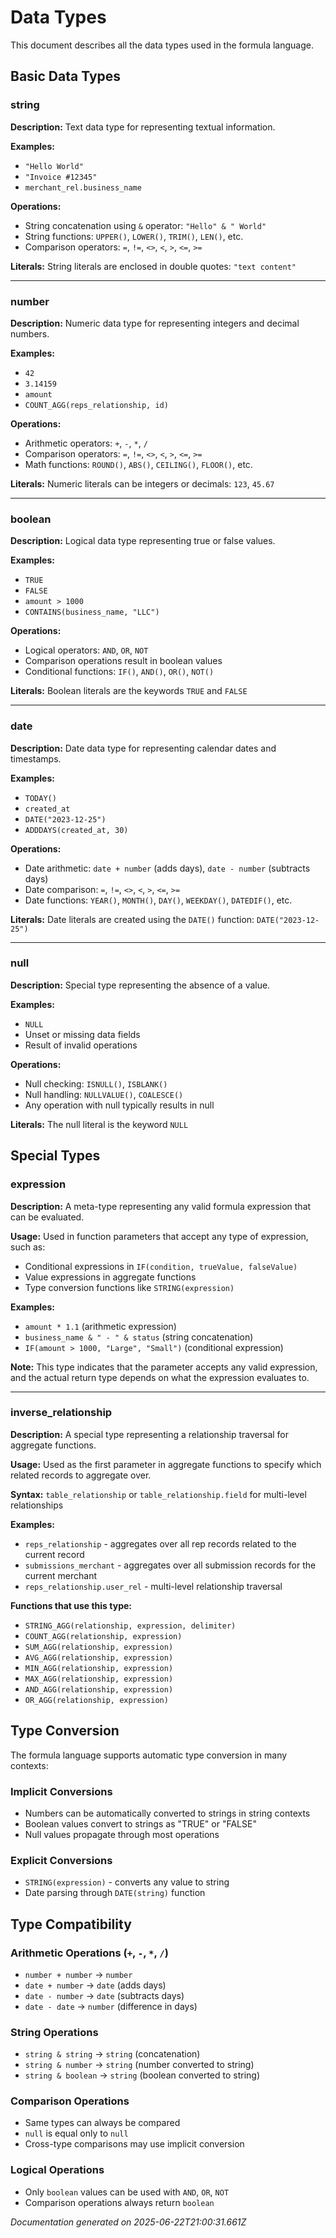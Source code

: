 # Data Types

This document describes all the data types used in the formula language.

## Basic Data Types

<h3 id="string">string</h3>

**Description:** Text data type for representing textual information.

**Examples:**
- `"Hello World"`
- `"Invoice #12345"`
- `merchant_rel.business_name`

**Operations:**
- String concatenation using `&` operator: `"Hello" & " World"`
- String functions: `UPPER()`, `LOWER()`, `TRIM()`, `LEN()`, etc.
- Comparison operators: `=`, `!=`, `<>`, `<`, `>`, `<=`, `>=`

**Literals:**
String literals are enclosed in double quotes: `"text content"`

---

<h3 id="number">number</h3>

**Description:** Numeric data type for representing integers and decimal numbers.

**Examples:**
- `42`
- `3.14159`
- `amount`
- `COUNT_AGG(reps_relationship, id)`

**Operations:**
- Arithmetic operators: `+`, `-`, `*`, `/`
- Comparison operators: `=`, `!=`, `<>`, `<`, `>`, `<=`, `>=`
- Math functions: `ROUND()`, `ABS()`, `CEILING()`, `FLOOR()`, etc.

**Literals:**
Numeric literals can be integers or decimals: `123`, `45.67`

---

<h3 id="boolean">boolean</h3>

**Description:** Logical data type representing true or false values.

**Examples:**
- `TRUE`
- `FALSE`
- `amount > 1000`
- `CONTAINS(business_name, "LLC")`

**Operations:**
- Logical operators: `AND`, `OR`, `NOT`
- Comparison operations result in boolean values
- Conditional functions: `IF()`, `AND()`, `OR()`, `NOT()`

**Literals:**
Boolean literals are the keywords `TRUE` and `FALSE`

---

<h3 id="date">date</h3>

**Description:** Date data type for representing calendar dates and timestamps.

**Examples:**
- `TODAY()`
- `created_at`
- `DATE("2023-12-25")`
- `ADDDAYS(created_at, 30)`

**Operations:**
- Date arithmetic: `date + number` (adds days), `date - number` (subtracts days)
- Date comparison: `=`, `!=`, `<>`, `<`, `>`, `<=`, `>=`
- Date functions: `YEAR()`, `MONTH()`, `DAY()`, `WEEKDAY()`, `DATEDIF()`, etc.

**Literals:**
Date literals are created using the `DATE()` function: `DATE("2023-12-25")`

---

<h3 id="null">null</h3>

**Description:** Special type representing the absence of a value.

**Examples:**
- `NULL`
- Unset or missing data fields
- Result of invalid operations

**Operations:**
- Null checking: `ISNULL()`, `ISBLANK()`
- Null handling: `NULLVALUE()`, `COALESCE()`
- Any operation with null typically results in null

**Literals:**
The null literal is the keyword `NULL`

## Special Types

<h3 id="expression">expression</h3>

**Description:** A meta-type representing any valid formula expression that can be evaluated.

**Usage:** Used in function parameters that accept any type of expression, such as:
- Conditional expressions in `IF(condition, trueValue, falseValue)`
- Value expressions in aggregate functions
- Type conversion functions like `STRING(expression)`

**Examples:**
- `amount * 1.1` (arithmetic expression)
- `business_name & " - " & status` (string concatenation)
- `IF(amount > 1000, "Large", "Small")` (conditional expression)

**Note:** This type indicates that the parameter accepts any valid expression, and the actual return type depends on what the expression evaluates to.

---

<h3 id="inverse_relationship">inverse_relationship</h3>

**Description:** A special type representing a relationship traversal for aggregate functions.

**Usage:** Used as the first parameter in aggregate functions to specify which related records to aggregate over.

**Syntax:** `table_relationship` or `table_relationship.field` for multi-level relationships

**Examples:**
- `reps_relationship` - aggregates over all rep records related to the current record
- `submissions_merchant` - aggregates over all submission records for the current merchant
- `reps_relationship.user_rel` - multi-level relationship traversal

**Functions that use this type:**
- `STRING_AGG(relationship, expression, delimiter)`
- `COUNT_AGG(relationship, expression)`
- `SUM_AGG(relationship, expression)`
- `AVG_AGG(relationship, expression)`
- `MIN_AGG(relationship, expression)`
- `MAX_AGG(relationship, expression)`
- `AND_AGG(relationship, expression)`
- `OR_AGG(relationship, expression)`

## Type Conversion

The formula language supports automatic type conversion in many contexts:

### Implicit Conversions
- Numbers can be automatically converted to strings in string contexts
- Boolean values convert to strings as "TRUE" or "FALSE"
- Null values propagate through most operations

### Explicit Conversions
- `STRING(expression)` - converts any value to string
- Date parsing through `DATE(string)` function

## Type Compatibility

### Arithmetic Operations (`+`, `-`, `*`, `/`)
- `number + number` → `number`
- `date + number` → `date` (adds days)
- `date - number` → `date` (subtracts days)
- `date - date` → `number` (difference in days)

### String Operations
- `string & string` → `string` (concatenation)
- `string & number` → `string` (number converted to string)
- `string & boolean` → `string` (boolean converted to string)

### Comparison Operations
- Same types can always be compared
- `null` is equal only to `null`
- Cross-type comparisons may use implicit conversion

### Logical Operations
- Only `boolean` values can be used with `AND`, `OR`, `NOT`
- Comparison operations always return `boolean`

*Documentation generated on 2025-06-22T21:00:31.661Z*
